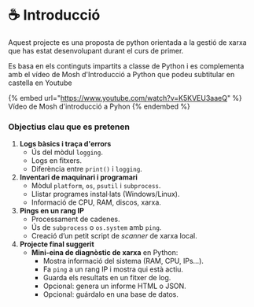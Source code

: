# ☕ Introducció

Aquest projecte es una proposta de python orientada a la gestió de xarxa que has estat desenvolupant durant el curs de primer.

Es basa en els continguts impartits a classe de Python i es complementa amb el vídeo de Mosh d'Introducció a Python que podeu subtitular en castella en Youtube

{% embed url="https://www.youtube.com/watch?v=K5KVEU3aaeQ" %}
Vídeo de Mosh d'introducció a Pyhon
{% endembed %}

### Objectius clau que es pretenen



1. **Logs bàsics i traça d'errors**
   * Ús del mòdul `logging`.
   * Logs en fitxers.
   * Diferència entre `print()` i `logging`.
2. **Inventari de maquinari i programari**
   * Mòdul `platform`, `os`, `psutil` i `subprocess`.
   * Llistar programes instal·lats (Windows/Linux).
   * Informació de CPU, RAM, discos, xarxa.
3. **Pings en un rang IP**
   * Processament de cadenes.
   * Ús de `subprocess` o `os.system` amb `ping`.
   * Creació d’un petit script de _scanner_ de xarxa local.
4. **Projecte final suggerit**
   * **Mini-eina de diagnòstic de xarxa** en Python:
     * Mostra informació del sistema (RAM, CPU, IPs…).
     * Fa `ping` a un rang IP i mostra qui està actiu.
     * Guarda els resultats en un fitxer de log.
     * Opcional: genera un informe HTML o JSON.
     * Opcional: guárdalo en una base de datos.
